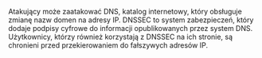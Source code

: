 
Atakujący może zaatakować DNS, katalog internetowy, który obsługuje zmianę 
nazw domen na adresy IP. DNSSEC to system zabezpieczeń, który dodaje podpisy
 cyfrowe do informacji opublikowanych przez system DNS. Użytkownicy, którzy 
również korzystają z DNSSEC na ich stronie, są chronieni przed 
przekierowaniem do fałszywych adresów IP.
